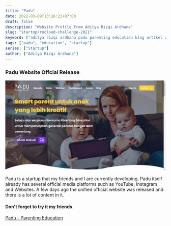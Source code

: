 ```yaml
---
title: "Padu"
date: 2022-03-09T13:26:22+07:00
draft: false
description: "Website Profile From Aditya Rizqi Ardhana"
slug: "startup/recloud-challenge-2021"
keyword: ["aditya rizqi ardhana padu parenting education blog artikel website", "adit padu parenting education blog artikel website"]
tags: ["padu", "education", "startup"]
series: ["Startup"]
author: ["Aditya Rizqi Ardhana"]
---
```


### Padu Website Offcial Release

![Gambar Halaman Beranda PADU](/images/padu.png)

Padu is a startup that my friends and I are currently developing. Padu itself already has several official media platforms such as YouTube, Instagram and Websites. A few days ago the unified official website was released and there is a lot of content in it.

#### Don't forget to try it my friends

[Padu - Parenting Education](https://www.paduedu.com/)
